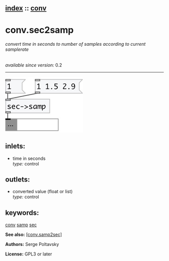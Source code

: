 [index](index.html) :: [conv](category_conv.html)
---

# conv.sec2samp

###### convert time in seconds to number of samples according to current samplerate

*available since version:* 0.2

---




[![example](../examples/img/conv.sec2samp.jpg)](../examples/pd/conv.sec2samp.pd)









## inlets:

* time in seconds<br>
_type:_ control



## outlets:

* converted value (float or list)<br>
_type:_ control



## keywords:

[conv](keywords/conv.html)
[samp](keywords/samp.html)
[sec](keywords/sec.html)



**See also:**
[\[conv.samp2sec\]](conv.samp2sec.html)




**Authors:** Serge Poltavsky




**License:** GPL3 or later





